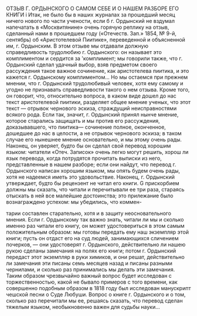 ОТЗЫВ Г. ОРДЫНСКОГО О САМОМ СЕБЕ И О НАШЕМ РАЗБОРЕ ЕГО КНИГИ i
Итак, не было бы в наших журналах за прошедший месяц ничего нового по части учености, если б г. Ордынский не вздумал напечатать в «Москвитянине» очень горячую реплику на отзыв, сделанный нами в прошедшем году («Отечеств. Зап.» 1854, № 9-й, сентябрь) об «Аристотелевой Пиитике», переведенной и объясненной им, г. Ордынским. В этом отзыве мы отдавали должную справедливость трудолюбию г. Ордынского: он называет это комплиментом и сердится за 'комплимент; мы говорили также, что г. Ордынский сделал удачный выбор, взяв предметом своего рассуждения такое важное сочинение, как аристотелева пиитика, и это кажется г. Ордынскому комплиментом... Но мы остаемся при прежнем мнении, что г. Ордынский трудолюбивый человек, хотя ему самому и угодно не признавать справедливости такого о нем отзыва. Кроме того, он говорит, что, относительно вопроса, в каком виде дошел до нас текст аристотелевой пиитики, разделяет общее мнение ученых, что этот текст — отрывок чернового эскиза, страждущий неисправностями всякого рода. Если так, значит, г. Ордынский принял нынче мнение, которое старались защищать и мы против его рассуждения, доказывавшего, что пиитика— сочинение полное, оконченное, дошедшее до нас в целости, а не отрывок чернового эскиза; в таком случае его нынешнее мнение основательно, и мы этому очень рады. Наконец, он уверяет, будто бы он сделал свой перевод хорошим языком: читатели «Отеч. Записок» очень легко могут решить, хорош ли язык перевода, когда потрудятся прочитать выписки из него, представленные в нашем разборе; если они найдут, что перевод г. Ордынского написан хорошим языком, мы опять будем очень рады, хотя не надеемся иметь это удовольствие. Наконец, г. Ордынский утверждает, будто бы рецензент не читал его книги. G прискорбием должны мы сказать, что читали и перечитывали ее три раза, стараясь отыскать в ней все малейшие достоинства; это прилежание было вознаграждено успехом: мы убедились, что коммен-



тарии составлен старательно, хотя и в защиту неосновательного мнения. Если г. Ордынскому так важно знать, читали ли мы и сколько именно раз читали его книгу, он может удостовериться в этом самым положительным образом: мы готовы передать ему наш экземпляр этой книги; пусть он отдаст его на суд людей, занимающихся сличением почерков, — они удостоверят г. Ордынского, действительно ли нашею рукою сделаны замечания на полях его книги; потом г. Ордынский передаст этот экземпляр в руки химиков, и они решат, действительно ли замечания эти писаны семь месяцев назад и писаны разными чернилами, и сколько раз принимались мы делать эти замечания. Таким образом чрезвычайно важный вопрос будет исследован с торжественностью, какой не бывало примеров с того времени, как совершенно подобным образом в 1818 году был исследован манускрипт чешской песни о Суде Любуши. Вопрос о книге г. Ордынского и о том, сколько раз перечитали мы ее, решаясь сказать, что перевод сделан тяжелым языком, необыкновенно важен для судьбы науки...
